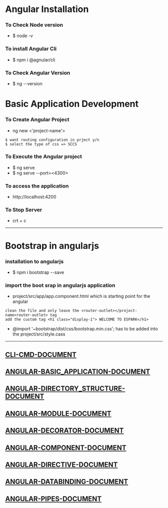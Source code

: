
# Angular Installation
### To Check Node version 
* $ node -v 

### To install Angular Cli 
* $ npm i @agnular/cli

### To Check Angular Version 
* $ ng --version 

# Basic Application Development 
### To Create Angular Project 
* ng new <'project-name'>
```
$ want routing configuration in prject y/n
$ select the type of css => SCCS 
```
### To Execute the Angular project
* $ ng serve 
* $ ng serve --port=<4300>

### To access the application 
* http://localhost:4200

### To Stop Server 
* crt + c

---

# Bootstrap in angularjs 
### installation to angularjs 
* $ npm i bootstrap --save

### import the boot srap in angularjs application 
* project/src/app/app.component.html which is starting point for the angular  
```
clean the file and only leave the <router-outlet></project-name>router-outlet> tag 
add the custom tag <h1 class="display-1"> WELCOME TO ESPARK</h1>
```
* @import '~bootstrap/dist/css/bootstrap.min.css'; has to be added into the  project/src/style.cass 


---


## [CLI-CMD-DOCUMENT](https://github.com/adarshkumarsingh83/angular_js_version9/blob/master/DOCUMENT/ANGULAR9_CLI_README.md)

## [ANGULAR-BASIC_APPLICATION-DOCUMENT](https://github.com/adarshkumarsingh83/angular_js_version9/blob/master/DOCUMENT/ANGULAR9_BASICAPPLICATION_README.md)

## [ANGULAR-DIRECTORY_STRUCTURE-DOCUMENT](https://github.com/adarshkumarsingh83/angular_js_version9/blob/master/DOCUMENT/ANGULAR9_DIRECTORY_STRUCTURE_README.md)

## [ANGULAR-MODULE-DOCUMENT](https://github.com/adarshkumarsingh83/angular_js_version9/blob/master/DOCUMENT/ANGULAR9_MODULES_README.md)

## [ANGULAR-DECORATOR-DOCUMENT](https://github.com/adarshkumarsingh83/angular_js_version9/blob/master/DOCUMENT/ANGULAR9_DECORATOR_README.md)

## [ANGULAR-COMPONENT-DOCUMENT](https://github.com/adarshkumarsingh83/angular_js_version9/blob/master/DOCUMENT/ANGULAR9_COMPONENT_README.md)

## [ANGULAR-DIRECTIVE-DOCUMENT](https://github.com/adarshkumarsingh83/angular_js_version9/blob/master/DOCUMENT/ANGULAR9_DIRECTIVE_README.md)

## [ANGULAR-DATABINDING-DOCUMENT](https://github.com/adarshkumarsingh83/angular_js_version9/blob/master/DOCUMENT/ANGULAR9_DATABINDING_README.md)

## [ANGULAR-PIPES-DOCUMENT](https://github.com/adarshkumarsingh83/angular_js_version9/blob/master/DOCUMENT/ANGULAR9_PIPS_README.md)





